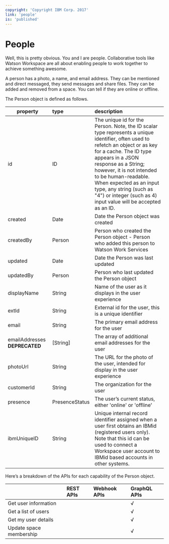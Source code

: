 ```yaml
---
copyright: 'Copyright IBM Corp. 2017'
link: 'people'
is: 'published'
---
```

# People

Well, this is pretty obvious.  You and I are people.  Collaborative tools like Watson Workspace are all about enabling people to work together to achieve something awesome.

A person has a photo, a name, and email address.  They can be mentioned and direct messaged, they send messages and share files.  They can be added and removed from a space.  You can tell if they are online or offline.

The Person object is defined as follows.

| property      | type          | description  |
| ------------- |:------------- |:-----|
| id          | ID      | The unique id for the Person. Note, the ID scalar type represents a unique identifier, often used to refetch an object or as key for a cache. The ID type appears in a JSON response as a String; however, it is not intended to be human-readable. When expected as an input type, any string (such as "4") or integer (such as 4) input value will be accepted as an ID.|
| created     | Date        | Date the Person object was created |
| createdBy   | Person    | Person who created the Person object - Person who added this person to Watson Work Services |
| updated     | Date    | Date the Person was last updated |
| updatedBy   | Person | Person who last updated the Person object |
| displayName   | String        | Name of the user as it displays in the user experience |
| extId         | String        | External id for the user, this is a unique identifier |
| email         | String        | The primary email address for the user |
| emailAddresses **DEPRECATED** | [String]     | The array of additional email addresses for the user |
| photoUrl    | String        | The URL for the photo of the user, intended for display in the user experience |
| customerId  | String        | The organization for the user |
| presence  | PresenceStatus        | The user’s current status, either 'online' or 'offline' |
| ibmUniqueID | String | Unique internal record identifier assigned when a user first obtains an IBMid (registered users only). Note that this id can be used to connect a Workspace user account to IBMid based accounts in other systems. |


Here’s a breakdown of the APIs for each capability of the Person object.

| | REST APIs | Webhook APIs | GraphQL APIs |
|-------------------------|:------|:-----|:-----|
|Get user information     |||√|
|Get a list of users      |||√|
|Get my user details      |||√|
|Update space membership  |||√|
